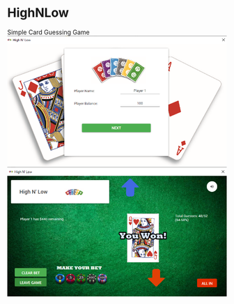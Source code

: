 # HighNLow
Simple Card Guessing Game 
![](HighOrLowCardGame/Screenshot_1.png)
![](HighOrLowCardGame/Screenshot_2.png)
